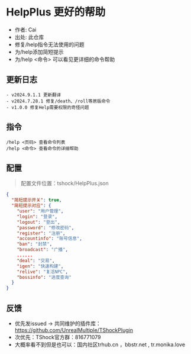 ﻿# HelpPlus 更好的帮助

- 作者: Cai
- 出处: 此仓库
- 修复/help指令无法使用的问题
- 为/help添加简短提示
- 为/help <命令> 可以看见更详细的命令帮助

## 更新日志

```
- v2024.9.1.1 更新翻译
- v2024.7.28.1 修复/death、/roll等原版命令
- v1.0.0 修复Help需要权限的奇怪问题
```

## 指令

```
/help <页码> 查看命令列表
/help <命令> 查看命令的详细帮助
```

## 配置

> 配置文件位置：tshock/HelpPlus.json

```json
{
  "简短提示开关": true,
  "简短提示对应": {
    "user": "用户管理",
    "login": "登录",
    "logout": "登出",
    "password": "修改密码",
    "register": "注册",
    "accountinfo": "账号信息",
    "ban": "封禁",
    "broadcast": "广播",
    ......
    "deal": "交易",
    "igen": "快速构建",
    "relive": "复活NPC",
    "bossinfo": "进度查询"
  }
}
```

## 反馈

- 优先发issued -> 共同维护的插件库：https://github.com/UnrealMultiple/TShockPlugin
- 次优先：TShock官方群：816771079
- 大概率看不到但是也可以：国内社区trhub.cn ，bbstr.net , tr.monika.love

